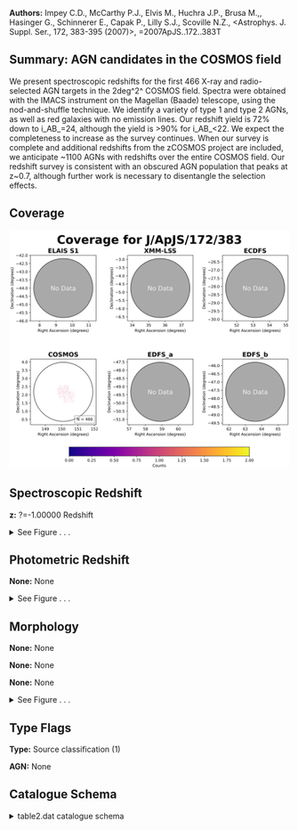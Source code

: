 

**Authors:** Impey C.D., McCarthy P.J., Elvis M., Huchra J.P., Brusa M.,, Hasinger G., Schinnerer E., Capak P., Lilly S.J., Scoville N.Z., <Astrophys. J. Suppl. Ser., 172, 383-395 (2007)>, =2007ApJS..172..383T

## Summary: AGN candidates in the COSMOS field

We present spectroscopic redshifts for the first 466 X-ray and radio-selected AGN targets in the 2deg^2^ COSMOS field. Spectra were obtained with the IMACS instrument on the Magellan (Baade) telescope, using the nod-and-shuffle technique. We identify a variety of type 1 and type 2 AGNs, as well as red galaxies with no emission lines. Our redshift yield is 72% down to i_AB_=24, although the yield is >90% for i_AB_<22. We expect the completeness to increase as the survey continues. When our survey is complete and additional redshifts from the zCOSMOS project are included, we anticipate ~1100 AGNs with redshifts over the entire COSMOS field. Our redshift survey is consistent with an obscured AGN population that peaks at z~0.7, although further work is necessary to disentangle the selection effects.

## Coverage 

 

 
![](https://github.com/joshgithubbin/Sherlock-DDF/blob/main/pages/J_ApJS_172_383/im/coverage.png?raw=true)

## Spectroscopic Redshift 



**z:** ?=-1.00000 Redshift 




<details><summary>See Figure . . .</summary>

![](https://github.com/joshgithubbin/Sherlock-DDF/blob/main/pages/J_ApJS_172_383/im/ZSP.png?raw=true)

</details>

## Photometric Redshift 



**None:** None 




<details><summary>See Figure . . .</summary>

![](https://github.com/joshgithubbin/Sherlock-DDF/blob/main/pages/J_ApJS_172_383/im//ZPH.png?raw=true)

</details>

## Morphology 



**None:** None 

**None:** None 

**None:** None 




<details><summary>See Figure . . .</summary>

![](https://github.com/joshgithubbin/Sherlock-DDF/blob/main/pages/J_ApJS_172_383/im//morphology.png?raw=true)

</details>
                      
## Type Flags 



**Type:** Source classification (1)

**AGN:** None



## Catalogue Schema 



<details>
<summary>table2.dat catalogue schema</summary>

| Bytes   | Format   | Units    | Label     | Explanations                                                                                                                                                                                                                                                                                                                                                                                                                                                                                                                                                                                                                                              |
|:--------|:---------|:---------|:----------|:----------------------------------------------------------------------------------------------------------------------------------------------------------------------------------------------------------------------------------------------------------------------------------------------------------------------------------------------------------------------------------------------------------------------------------------------------------------------------------------------------------------------------------------------------------------------------------------------------------------------------------------------------------|
| 1-  6   | A6       | ---      | ---       | [COSMOS]                                                                                                                                                                                                                                                                                                                                                                                                                                                                                                                                                                                                                                                  |
| 8- 26   | A19      | ---      | [TIM2007] | Object name (JHHMMSS.ss+DDMMSS.s), [TIM2007] JHHMMSS.ss+DDMMSS.s in Simbad                                                                                                                                                                                                                                                                                                                                                                                                                                                                                                                                                                                |
| 28- 38  | F11.7    | deg      | RAdeg     | Right Ascension in decimal degrees (J2000)                                                                                                                                                                                                                                                                                                                                                                                                                                                                                                                                                                                                                |
| 40- 48  | F9.7     | deg      | DEdeg     | Declination in decimal degrees (J2000)                                                                                                                                                                                                                                                                                                                                                                                                                                                                                                                                                                                                                    |
| 50- 54  | F5.2     | ---      | imag      | HST/ACS i band AB magnitude                                                                                                                                                                                                                                                                                                                                                                                                                                                                                                                                                                                                                               |
| 56- 61  | F6.2     | ---      | S/N       | Signal-to-noise                                                                                                                                                                                                                                                                                                                                                                                                                                                                                                                                                                                                                                           |
| 63- 67  | I5       | ---      | Texp      | Exposure time                                                                                                                                                                                                                                                                                                                                                                                                                                                                                                                                                                                                                                             |
| 69- 73  | A5       | ---      | Type      | Source classification (1)                                                                                                                                                                                                                                                                                                                                                                                                                                                                                                                                                                                                                                 |
| 75- 82  | F8.5     | ---      | z         | ?=-1.00000 Redshift                                                                                                                                                                                                                                                                                                                                                                                                                                                                                                                                                                                                                                       |
| 84      | A1       | ---      | n_z       | [c] Manually assigned z (2)                                                                                                                                                                                                                                                                                                                                                                                                                                                                                                                                                                                                                               |
| 86- 93  | F8.5     | ---      | e_z       | ?=-1.00000 The 1{sigma} error in z                                                                                                                                                                                                                                                                                                                                                                                                                                                                                                                                                                                                                        |
| 95      | A1       | ---      | n_e_z     | [b] Manually assigned e_z (3)                                                                                                                                                                                                                                                                                                                                                                                                                                                                                                                                                                                                                             |
| 97      | A1       | ---      | zconf     | Confidence note on z (4) Note (1): Source type as follows: q1 = Type 1 AGN q2 = Type 2 AGN e = red galaxy q2e = Type 2 AGN and red galaxy hybrid mstar = M-type stars ? = questionable classification q? = blue continua but no obvious emission lines e? = red  continua and no emission or absorption lines Note (2): 'c' indicates that these zconf=2 Type 1 AGN had their  redshifts manually adjusted to be more consistent with  their u*(CFHT)-B(Subaru) and V(Subaru)-r(Subaru) colors. Note (3): 'b' indicates objects with a manually assigned redshift error derived from the 5-pixel spectral resolution. Note (4): Note on zconf as follows: |
| 1       | =        | redshift | is        | considered unambiguous                                                                                                                                                                                                                                                                                                                                                                                                                                                                                                                                                                                                                                    |
| 2       | =        | only     | one       | line fit or the redshift comes strictly from a well-fit continuum shape over the entire spectral range ? = signal-to-noise of the object spectrum was too low for a redshift to be determined                                                                                                                                                                                                                                                                                                                                                                                                                                                             |

**Note**: Source type as follows:
     q1 = Type 1 AGN
     q2 = Type 2 AGN
      e = red galaxy
    q2e = Type 2 AGN and red galaxy hybrid
  mstar = M-type stars
      ? = questionable classification
     q? = blue continua but no obvious emission lines
     e? = red  continua and no emission or absorption lines
Note (2): 'c' indicates that these zconf=2 Type 1 AGN had their  redshifts
     manually adjusted to be more consistent with  their u*(CFHT)-B(Subaru)
     and V(Subaru)-r(Subaru) colors.
Note (3): 'b' indicates objects with a manually assigned redshift error
     derived from the 5-pixel spectral resolution.
Note (4): Note on zconf as follows:
      1 = redshift is considered unambiguous 
      2 = only one line fit or the redshift comes strictly from a 
          well-fit continuum shape over the entire spectral range 
      ? = signal-to-noise of the object spectrum was too low for 
          a redshift to be determined

</details>

        
        